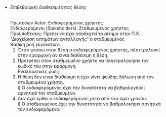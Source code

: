 * ###### Επιβεβαίωση διαθεσιμότητας θέσης
    Πρωτεύων Actor: Ενδιαφερόμενος χρήστης  
    Ενδιαφερόμενοι (Stakeholders): Σταθμευμένος χρήστης  
    Προϋποθέσεις: Πρέπει να έχει αποδεχτεί το αίτημα στην Π.Χ. "Διαχείριση αιτημάτων ανταλλαγής" ο σταθμευμένος  
    Βασική ροή γεγονότων:   
    1) Όταν φτάσει στην θέση ο ενδιαφερόμενος χρήστης, πληκτρολογεί στην εφαρμογή αν είναι διαθέσιμη η θέση.  
    2) Προτρέπει στον σταθμευμένο χρήστη να πληκτρολογήσει τον κωδικό του στην εφαρμογή.  
    Εναλλακτικές ροές:   
    1) Η θέση δεν είναι διαθέσιμη ή έχει γίνει ψευδής δήλωση από τον σταθμευμένο χρήστη.  
        i) Ο ενδιαφερόμενος έχει την δυνατότητα να βαθμολογήσει αρνητικά τον σταθμευμένο.  
    2) Δεν έχει έρθει ο ενδιαφερόμενος μετά από ένα όριο χρόνου.     
        i) Ο σταθμευμένος έχει την δυνατότητα να βαθμολογήσει αρνητικά τον ενδιαφερόμενο.  